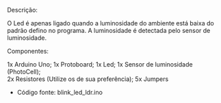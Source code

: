 Descrição:

O Led é apenas ligado quando a luminosidade do ambiente está baixa do padrão defino no programa. A luminosidade é detectada pelo sensor de luminosidade.

Componentes:

  1x Arduino Uno;
  1x Protoboard;
  1x Led;
  1x Sensor de luminosidade (PhotoCell);  
  2x Resistores (Utilize os de sua preferência);
  5x Jumpers

  - Código fonte: blink_led_ldr.ino
